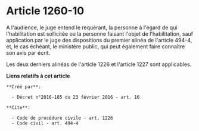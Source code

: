 # Article 1260-10

A l'audience, le juge entend le requérant, la personne à l'égard de qui l'habilitation est sollicitée ou la personne faisant
l'objet de l'habilitation, sauf application par le juge des dispositions du premier alinéa de l'article 494-4, et, le cas
échéant, le ministère public, qui peut également faire connaître son avis par écrit. 

Les deux derniers alinéas de l'article 1226 et l'article 1227 sont applicables.

**Liens relatifs à cet article**

	**Créé par**:

	  - Décret n°2016-185 du 23 février 2016 - art. 16

	**Cite**:

	  - Code de procédure civile - art. 1226
	  - Code civil - art. 494-4
